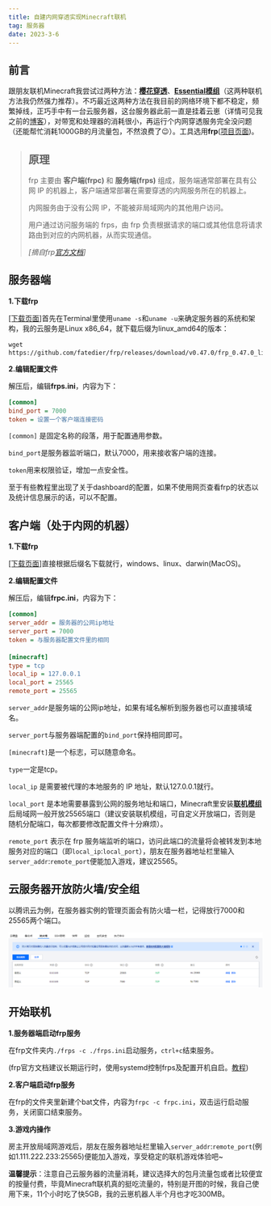 ```yaml
---
title: 自建内网穿透实现Minecraft联机
tag: 服务器
date: 2023-3-6
---
```


## 前言

跟朋友联机Minecraft我尝试过两种方法：[**樱花穿透**](https://www.natfrp.com/)、[**Essential模组**](https://essential.gg/)（这两种联机方法我仍然强力推荐）。不巧最近这两种方法在我目前的网络环境下都不稳定，频繁掉线，正巧手中有一台云服务器，这台服务器此前一直是挂着云崽（详情可见我之前的[博客](https://opano.top/2022/10/17/N1%E7%9B%92%E5%AD%90%E9%83%A8%E7%BD%B2Yunzai-Bot%E7%9A%84%E6%80%BB%E7%BB%93/)），对带宽和处理器的消耗很小，再运行个内网穿透服务完全没问题（还能帮忙消耗1000GB的月流量包，不然浪费了😉）。工具选用**frp**([项目页面](https://github.com/fatedier/frp))。

> ## 原理
>
> frp 主要由 **客户端(frpc)** 和 **服务端(frps)** 组成，服务端通常部署在具有公网 IP 的机器上，客户端通常部署在需要穿透的内网服务所在的机器上。
>
> 内网服务由于没有公网 IP，不能被非局域网内的其他用户访问。
>
> 用户通过访问服务端的 frps，由 frp 负责根据请求的端口或其他信息将请求路由到对应的内网机器，从而实现通信。
>
> *[摘自frp[官方文档](https://gofrp.org/docs/concepts/)]*

## 服务器端

**1.下载frp**

[[下载页面]](https://github.com/fatedier/frp/releases)首先在Terminal里使用`uname -s`和`uname -u`来确定服务器的系统和架构，我的云服务是Linux x86_64，就下载后缀为linux_amd64的版本：

```
wget https://github.com/fatedier/frp/releases/download/v0.47.0/frp_0.47.0_linux_amd64.tar.gz 
```

**2.编辑配置文件**

解压后，编辑**frps.ini**，内容为下：

```ini
[common]
bind_port = 7000
token = 设置一个客户端连接密码
```

`[common]` 是固定名称的段落，用于配置通用参数。

`bind_port`是服务器监听端口，默认7000，用来接收客户端的连接。

`token`用来权限验证，增加一点安全性。

至于有些教程里出现了关于dashboard的配置，如果不使用网页查看frp的状态以及统计信息展示的话，可以不配置。

## 客户端（处于内网的机器）

**1.下载frp**

[[下载页面]](https://github.com/fatedier/frp/releases)直接根据后缀名下载就行，windows、linux、darwin(MacOS)。

**2.编辑配置文件**

解压后，编辑**frpc.ini**，内容为下：

```ini
[common]
server_addr = 服务器的公网ip地址
server_port = 7000
token = 与服务器配置文件里的相同

[minecraft]
type = tcp
local_ip = 127.0.0.1
local_port = 25565
remote_port = 25565
```

`server_addr`是服务端的公网ip地址，如果有域名解析到服务器也可以直接填域名。

`server_port`与服务器端配置的`bind_port`保持相同即可。

`[minecraft]`是一个标志，可以随意命名。

`type`一定是tcp。

`local_ip` 是需要被代理的本地服务的 IP 地址，默认127.0.0.1就行。

 `local_port` 是本地需要暴露到公网的服务地址和端口，Minecraft里安装[**联机模组**](https://www.mcmod.cn/class/4498.html)后局域网一般开放25565端口（建议安装联机模组，可自定义开放端口，否则是随机分配端口，每次都要修改配置文件十分麻烦）。

`remote_port` 表示在 frp 服务端监听的端口，访问此端口的流量将会被转发到本地服务对应的端口（即`local_ip`:`local_port`），朋友在服务器地址栏里输入`server_addr`:`remote_port`便能加入游戏，建议25565。

## 云服务器开放防火墙/安全组

以腾讯云为例，在服务器实例的管理页面会有防火墙一栏，记得放行7000和25565两个端口。

<center><img src="自建内网穿透实现Minecraft联机\image.png" /></center>

## 开始联机

**1.服务器端启动frp服务**

在frp文件夹内`./frps -c ./frps.ini`启动服务，`ctrl+c`结束服务。

(frp官方文档建议长期运行时，使用systemd控制frps及配置开机自启。[教程](https://gofrp.org/docs/setup/systemd/))

**2.客户端启动frp服务**

在frp的文件夹里新建个bat文件，内容为`frpc -c frpc.ini`，双击运行启动服务，关闭窗口结束服务。

**3.游戏内操作**

房主开放局域网游戏后，朋友在服务器地址栏里输入`server_addr`:`remote_port`(例如1.111.222.233:25565)便能加入游戏，享受稳定的联机游戏体验吧~

**温馨提示**：注意自己云服务器的流量消耗，建议选择大的包月流量包或者比较便宜的按量付费，毕竟Minecraft联机真的挺吃流量的，特别是开图的时候，我自己使用下来，11个小时吃了快5GB，我的云崽机器人半个月也才吃300MB。